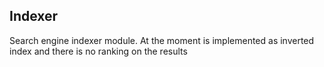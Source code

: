 ## Indexer

Search engine indexer module. At the moment is implemented as inverted index and there is no ranking on the results


